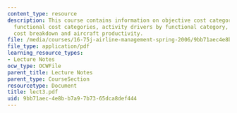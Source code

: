 ```yaml
---
content_type: resource
description: This course contains information on objective cost category breakdown,
  functional cost categories, activity drivers by functional category, airline operating
  cost breakdown and aircraft productivity.
file: /media/courses/16-75j-airline-management-spring-2006/9bb71aec4e8bb7a97b7365dca8def444_lect3.pdf
file_type: application/pdf
learning_resource_types:
- Lecture Notes
ocw_type: OCWFile
parent_title: Lecture Notes
parent_type: CourseSection
resourcetype: Document
title: lect3.pdf
uid: 9bb71aec-4e8b-b7a9-7b73-65dca8def444
---
```

